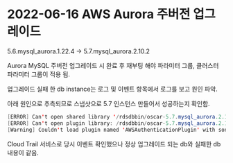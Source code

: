 # 2022-06-16 AWS Aurora 주버전 업그레이드

5.6.mysql_aurora.1.22.4 → 5.7.mysql_aurora.2.10.2

Aurora MySQL 주버전 업그레이드 시 완료 후 재부팅 해야 파라미터 그룹, 클러스터 파라미터 그룹이 적용 됨.

업그레이드 실패 한 db instance는 로그 및 이벤트 항목에서 로그를 보고 원인 파악.

아래 원인으로 추측되므로 스냅샷으로 5.7 인스턴스 만들어서 성공하는지 확인함.

```java
[ERROR] Can't open shared library '/rdsdbbin/oscar-5.7.mysql_aurora.2.10.2.0.4.0/lib/plugin/aws_auth.so' (errno: 0 /rdsdbbin/oscar-5.7.mysql_aurora.2.10.2.0.4.0/lib/plugin/aws_auth.so: cannot open shared object file: No such file or directory)
[ERROR] Can't open plugin library: /rdsdbbin/oscar-5.7.mysql_aurora.2.10.2.0.4.0/lib/plugin/aws_auth.so: cannot open shared object file: No such file or directory
[Warning] Couldn't load plugin named 'AWSAuthenticationPlugin' with soname 'aws_auth.so'.
```

Cloud Trail 서비스로 당시 이벤트 확인했으나 정상 업그레이드 되는 db와 실패한 db 내용이 같음.